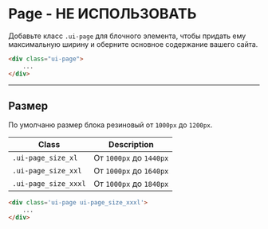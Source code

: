 <!--
docs/deprecated/page|10
-->

# Page - **НЕ ИСПОЛЬЗОВАТЬ**

Добавьте класс `.ui-page` для блочного элемента, чтобы придать ему максимальную ширину и оберните основное содержание вашего сайта.

``` html
<div class="ui-page">
    ...
</div>
```

---

## Размер

По умолчаню размер блока резиновый от `1000px` до `1200px`.

|          Class        |        Description        |
|-----------------------|---------------------------|
|  `.ui-page_size_xl`   |  От `1000px` до `1440px`  |
|  `.ui-page_size_xxl`  |  От `1000px` до `1640px`  |
|  `.ui-page_size_xxxl` |  От `1000px` до `1840px`  |

``` html
<div class='ui-page ui-page_size_xxxl'>
    ...
</div>
```

